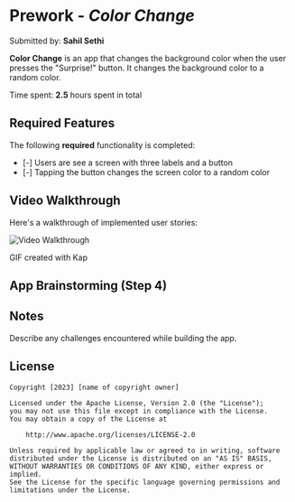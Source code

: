 # Prework - *Color Change*

Submitted by: **Sahil Sethi**

**Color Change** is an app that changes the background color when the user presses the "Surprise!" button. It changes the background color to a random color.

Time spent: **2.5** hours spent in total

## Required Features

The following **required** functionality is completed:

- [-] Users are see a screen with three labels and a button
- [-] Tapping the button changes the screen color to a random color
 
## Video Walkthrough

Here's a walkthrough of implemented user stories:

<img src='https://media.giphy.com/media/v1.Y2lkPTc5MGI3NjExMXFya3Q4ZnRtbHJ6MzlmNml0c2E5OXJya28zdTg0ZHN6bWl3cDU0aCZlcD12MV9pbnRlcm5hbF9naWZfYnlfaWQmY3Q9Zw/5k9mtY6UU7jHZDoky7/giphy.gif' title='Video Walkthrough' width='' alt='Video Walkthrough' />

<!-- Replace this with whatever GIF tool you used! -->
GIF created with Kap 
<!-- Recommended tools:
[Kap](https://getkap.co/) for macOS
[ScreenToGif](https://www.screentogif.com/) for Windows
[peek](https://github.com/phw/peek) for Linux. -->

## App Brainstorming (Step 4)

## Notes

Describe any challenges encountered while building the app.

## License

    Copyright [2023] [name of copyright owner]

    Licensed under the Apache License, Version 2.0 (the "License");
    you may not use this file except in compliance with the License.
    You may obtain a copy of the License at

        http://www.apache.org/licenses/LICENSE-2.0

    Unless required by applicable law or agreed to in writing, software
    distributed under the License is distributed on an "AS IS" BASIS,
    WITHOUT WARRANTIES OR CONDITIONS OF ANY KIND, either express or implied.
    See the License for the specific language governing permissions and
    limitations under the License.
